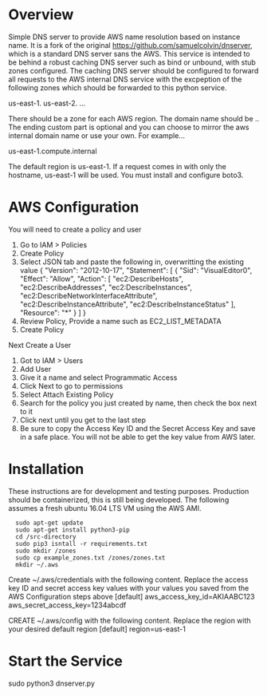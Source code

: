# Overview

Simple DNS server to provide AWS name resolution based on instance name. It is a fork of the original https://github.com/samuelcolvin/dnserver, which is a standard DNS server sans the AWS. This service is intended to be behind a robust caching DNS server such as bind or unbound, with stub zones configured. The caching DNS server should be configured to forward all requests to the AWS internal DNS service with the excpeption of the following zones which should be forwarded to this python service.

us-east-1.<custom>
us-east-2.<custom>
...

There should be a zone for each AWS region. The domain name should be <region-name>.<custom>. The ending custom part is optional and you can choose to mirror the aws internal domain name or use your own. For example...

us-east-1.compute.internal

The default region is us-east-1. If a request comes in with only the hostname, us-east-1 will be used. You must install and configure boto3.

# AWS Configuration
You will need to create a policy and user
1. Go to IAM > Policies
2. Create Policy
3. Select JSON tab and paste the following in, overwritting the existing value
{
    "Version": "2012-10-17",
    "Statement": [
        {
            "Sid": "VisualEditor0",
            "Effect": "Allow",
            "Action": [
                "ec2:DescribeHosts",
                "ec2:DescribeAddresses",
                "ec2:DescribeInstances",
                "ec2:DescribeNetworkInterfaceAttribute",
                "ec2:DescribeInstanceAttribute",
                "ec2:DescribeInstanceStatus"
            ],
            "Resource": "*"
        }
    ]
}
4. Review Policy, Provide a name such as EC2_LIST_METADATA
5. Create Policy

Next Create a User
1. Got to IAM > Users
2. Add User
3. Give it a name and select Programmatic Access
4. Click Next to go to permissions
5. Select Attach Existing Policy
6. Search for the policy you just created by name, then check the box next to it
7. Click next until you get to the last step
8. Be sure to copy the Access Key ID and the Secret Access Key and save in a safe place. You will not be able to get the key value from AWS later.

# Installation
These instructions are for development and testing purposes. Production should be containerized, this is still being developed.
The following assumes a fresh ubuntu 16.04 LTS VM using the AWS AMI.
      
      sudo apt-get update
      sudo apt-get install python3-pip
      cd /src-directory
      sudo pip3 isntall -r requirements.txt
      sudo mkdir /zones
      sudo cp example_zones.txt /zones/zones.txt
      mkdir ~/.aws

Create ~/.aws/credentials with the following content. Replace the access key ID and secret access key values with your values you saved from the AWS Configuration steps above
[default]
aws_access_key_id=AKIAABC123
aws_secret_access_key=1234abcdf

CREATE ~/.aws/config with the following content. Replace the region with your desired default region
[default]
region=us-east-1

# Start the Service
sudo python3 dnserver.py





